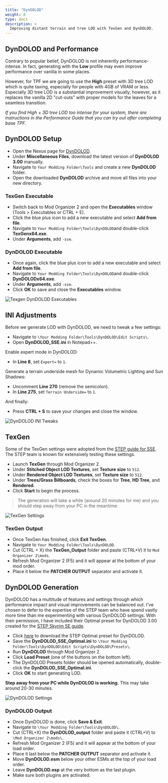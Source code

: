 ```yaml
---
title: "DynDOLOD"
weight: 8
type: docs
description: >
  Improving distant terrain and tree LOD with TexGen and DynDOLOD.
---
```


## DynDOLOD and Performance

Contrary to popular belief, DynDOLOD is not inherently performance-intense. In fact, generating with the **Low** profile may even improve performance over vanilla in some places.

However, for TPF we are going to use the **High** preset with 3D tree LOD which is quite taxing, especially for people with 4GB of VRAM or less. Especially 3D tree LOD is a substantial improvement visually, however, as it replaces the vanilla 2D "cut-outs" with proper models for the leaves for a seamless transition.

*If you find High + 3D tree LOD too intense for your system, there are instructions in the Performance Guide that you can try out after completing base TPF.*

## DynDOLOD Setup

- Open the Nexus page for [DynDOLOD](https://www.nexusmods.com/skyrimspecialedition/mods/32382?tab=files).
- Under **Miscellaneous Files**, download the latest version of **DynDOLOD 3.00** manually.
- Navigate to `Your Modding Folder\Tools` and create a new **DynDOLOD** folder.
- Open the downloaded **DynDOLOD** archive and move all files into your new directory.

### TexGen Executable

* Switch back to Mod Organizer 2 and open the **Executables** window (Tools > Executables or CTRL + E).
* Click the blue plus icon to add a new executable and select **Add from file**.
* Navigate to `Your Modding Folder\Tools\DynDOLOD`and double-click **TexGenx64.exe**.
* Under **Arguments**, add `-sse`.

### DynDOLOD Executable

* Once again, click the blue plus icon to add a new executable and select **Add from file**.
* Navigate to `Your Modding Folder\Tools\DynDOLOD`and double-click **DynDOLODx64.exe**.
* Under **Arguments**, add `-sse`.
* Click **OK** to save and close the **Executables** window.

![Texgen DynDOLOD Executables](/Pictures/tpf/finalisation/texgen-dyndolod-executables.png)

## INI Adjustments

Before we generate LOD with DynDOLOD, we need to tweak a few settings:

- Navigate to `\Your Modding Folder\Tools\DynDOLOD\Edit Scripts\`.
- Open **DynDOLOD_SSE.ini** in Notepad++.

Enable expert mode in DynDOLOD:

- In **Line 8**, set `Expert=` to `1`.

Generate a terrain underside mesh for Dynamic Volumetric Lighting and Sun Shadows:

- Uncomment **Line 270** (remove the semicolon).
- In **Line 275**, set `Terrain Underside=` to `1`.

And finally:

- Press **CTRL + S** to save your changes and close the window.

![DynDOLOD INI Tweaks](/Pictures/tpf/finalisation/dyndolod-ini-tweaks.png)

## TexGen

Some of the TexGen settings were adopted from the [STEP guide for SSE](https://stepmodifications.org/wiki/SkyrimSE:2.0.0#Run_TexGen). The STEP team is known for extensively testing these settings.

- Launch **TexGen** through Mod Organizer 2.
- Under **Stitched Object LOD Textures**, set **Texture size** to `512`.
- Under **Rendered Object LOD Textures**, set **Texture size** to `512`.
- Under **Trees/Grass Billboards**, check the boxes for **Tree**, **HD Tree**, and **Rendered**.
- Click **Start** to begin the process.

> The generation will take a while (around 20 minutes for me) and you should step away from your PC in the meantime.

![TexGen Settings](/Pictures/tpf/finalisation/texgen-settings.png)

### TexGen Output

- Once TexGen has finished, click **Exit TexGen**.
- Navigate to `Your Modding Folder\Tools\DynDOLOD`.
- Cut (CTRL + X) the **TexGen_Output** folder and paste (CTRL+V) it to `Mod Organizer 2\mods`.
- Refresh Mod Organizer 2 (F5) and it will appear at the bottom of your mod order.
- Place it below the **PATCHER OUTPUT** separator and activate it.

## DynDOLOD Generation

DynDOLOD has a multitude of features and settings through which performance impact and visual improvements can be balanced out. I've chosen to defer to the expertise of the STEP team who have spend vastly more time than me experimenting with various DynDOLOD settings. With their permission, I have included their Optimal preset for DynDOLOD 3.00 created for the [STEP Skyrim SE guide](https://stepmodifications.org/wiki/SkyrimSE:2.0.0).

- Click [here](https://stepmodifications.org/wiki/images/3/30/DynDOLOD_SSE_Optimal.ini) to download the STEP Optimal preset for DynDOLOD.
- Save the **DynDOLOD_SSE_Optimal.ini** to `\Your Modding Folder\Tools\DynDOLOD\Edit Scripts\DynDOLOD\Presets\`.
- Run **DynDOLOD** through Mod Organizer 2.
- Click **Load Preset** (one of the buttons on the bottom left).
- The DynDOLOD Presets folder should be opened automatically, double-click the **DynDOLOD_SSE_Optimal.ini**.
- Click **OK** to start generating LOD.

**Step away from your PC while DynDOLOD is working.** This may take around 20-30 minutes.

![DynDOLOD Settings](/Pictures/tpf/finalisation/dyndolod-settings.png)

### DynDOLOD Output

- Once DynDOLOD is done, click **Save & Exit**.
- Navigate to `\Your Modding Folder\Tools\DynDOLOD\`.
- Cut (CTRL+X) the **DynDOLOD_output** folder and paste it (CTRL+V) to `\Mod Organizer 2\mods\`.
- Refresh Mod Organizer 2 (F5) and it will appear at the bottom of your load order.
- Place it last below the **PATCHER OUTPUT** separator and activate it.
- Move **DynDOLOD.esm** below your other ESMs at the top of your load order.
- Leave **DynDOLOD.esp** at the very bottom as the last plugin.
- Make sure both plugins are activated.